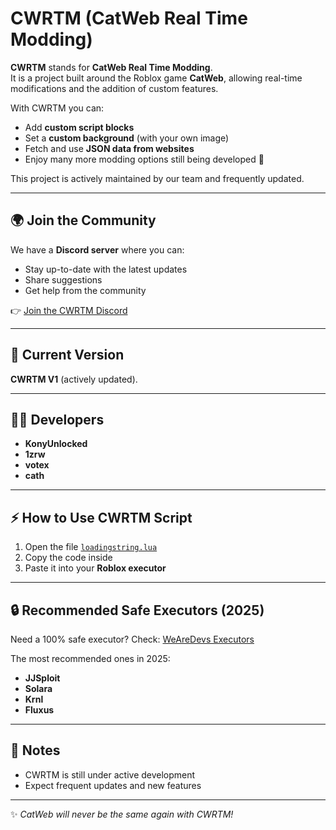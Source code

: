 # CWRTM (CatWeb Real Time Modding)

**CWRTM** stands for **CatWeb Real Time Modding**.  
It is a project built around the Roblox game **CatWeb**, allowing real-time modifications and the addition of custom features.

With CWRTM you can:
- Add **custom script blocks**
- Set a **custom background** (with your own image)
- Fetch and use **JSON data from websites**
- Enjoy many more modding options still being developed 🚀

This project is actively maintained by our team and frequently updated.

---

## 🌍 Join the Community
We have a **Discord server** where you can:
- Stay up-to-date with the latest updates
- Share suggestions
- Get help from the community

👉 [Join the CWRTM Discord](https://discord.gg/pq5YqPZpsu)

---

## 📌 Current Version
**CWRTM V1** (actively updated).

---

## 👨‍💻 Developers
- **KonyUnlocked**
- **1zrw**
- **votex**
- **cath**

---

## ⚡ How to Use CWRTM Script
1. Open the file [`loadingstring.lua`](https://github.com/KonyUnlocked/cwrtm/blob/main/loadstring.lua)
2. Copy the code inside
3. Paste it into your **Roblox executor**

---

## 🔒 Recommended Safe Executors (2025)
Need a 100% safe executor? Check: [WeAreDevs Executors](https://wearedevs.net/exploits)

The most recommended ones in 2025:
- **JJSploit**
- **Solara**
- **Krnl**
- **Fluxus**

---

## 📢 Notes
- CWRTM is still under active development
- Expect frequent updates and new features

---

✨ *CatWeb will never be the same again with CWRTM!*
